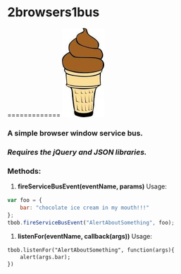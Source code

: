 # 2browsers1bus
=============
![alt tag](https://github.com/chz160/2browsers1bus/raw/master/2b1b.jpg)
### A simple browser window service bus.

### *Requires the jQuery and JSON libraries.*



### Methods:
1. **fireServiceBusEvent(eventName, params)**
Usage:
```javascript
var foo = {
    bar: "chocolate ice cream in my mouth!!!"
};
tbob.fireServiceBusEvent("AlertAboutSomething", foo);
```

1. **listenFor(eventName, callback(args))**
Usage:
```
tbob.listenFor("AlertAboutSomething", function(args){
    alert(args.bar);
})
```
